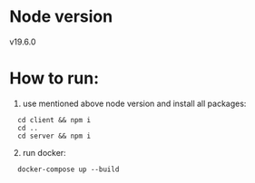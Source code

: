 # Node version

v19.6.0

# How to run:

1. use mentioned above node version and install all packages:

```
  cd client && npm i
  cd ..
  cd server && npm i
```

2. run docker:

```
  docker-compose up --build
```
